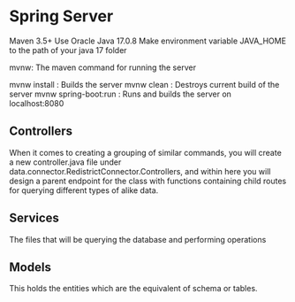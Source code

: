 # Spring Server

Maven 3.5+
Use Oracle Java 17.0.8
Make environment variable JAVA_HOME to the path of your java 17 folder

mvnw: The maven command for running the server

mvnw install : Builds the server
mvnw clean : Destroys current build of the server
mvnw spring-boot:run : Runs and builds the server on localhost:8080

## Controllers
When it comes to creating a grouping of similar commands, you will create a new controller.java file under
    data.connector.RedistrictConnector.Controllers, and within here you will design a parent endpoint for the class
    with functions containing child routes for querying different types of alike data.

## Services

The files that will be querying the database and performing operations

## Models

This holds the entities which are the equivalent of schema or tables.
